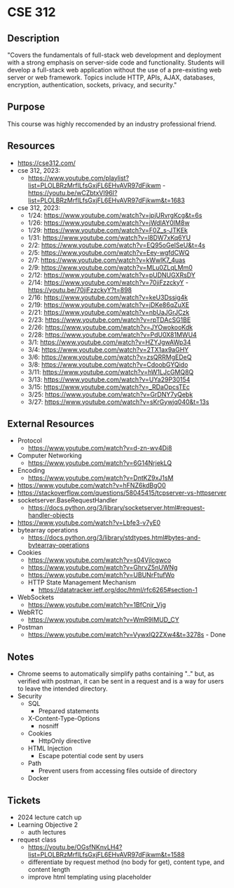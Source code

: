 
# CSE 312

## Description
"Covers the fundamentals of full-stack web development and deployment with a strong emphasis on server-side code and functionality. Students will develop a full-stack web application without the use of a pre-existing web server or web framework. Topics include HTTP, APIs, AJAX, databases, encryption, authentication, sockets, privacy, and security."

## Purpose
This course was highly reccomended by an industry professional friend. 

## Resources
- https://cse312.com/
- cse 312, 2023: 
    - https://www.youtube.com/playlist?list=PLOLBRzMrfILfsGxjFL6EHvAVR97dFjkwm - https://youtu.be/wCZbtxVI96I?list=PLOLBRzMrfILfsGxjFL6EHvAVR97dFjkwm&t=1683
- cse 312, 2023:
    - 1/24: https://www.youtube.com/watch?v=jpjURvrgKcg&t=6s
    - 1/26: https://www.youtube.com/watch?v=jWdIAY0IM8w
    - 1/29: https://www.youtube.com/watch?v=F0Z_s-JTKEk
    - 1/31: https://www.youtube.com/watch?v=l8DW7xKq6YU
    - 2/2: https://www.youtube.com/watch?v=EQ95oGeISeU&t=4s
    - 2/5: https://www.youtube.com/watch?v=Eey-wgfdCWQ
    - 2/7: https://www.youtube.com/watch?v=kWwlK7_4uas
    - 2/9: https://www.youtube.com/watch?v=MLu0ZLqLMm0 
    - 2/12: https://www.youtube.com/watch?v=pUDNUGXRsDY
    - 2/14: https://www.youtube.com/watch?v=70jiFzzckyY - https://youtu.be/70jiFzzckyY?t=898
    - 2/16: https://www.youtube.com/watch?v=keU3Dssig4k
    - 2/19: https://www.youtube.com/watch?v=jDKe86qZuXE
    - 2/21: https://www.youtube.com/watch?v=nbUaJGrJCzk
    - 2/23: https://www.youtube.com/watch?v=rpTDAcSG1BE
    - 2/26: https://www.youtube.com/watch?v=JYOwokooKdk
    - 2/28: https://www.youtube.com/watch?v=PdU0X81MWU4
    - 3/1: https://www.youtube.com/watch?v=HZYJgwAWp34
    - 3/4: https://www.youtube.com/watch?v=2TX1ax9aGHY
    - 3/6: https://www.youtube.com/watch?v=zsQRRMgEDeQ
    - 3/8: https://www.youtube.com/watch?v=CdoobGYQido
    - 3/11: https://www.youtube.com/watch?v=hW1LJcGMQ8Q
    - 3/13: https://www.youtube.com/watch?v=UYa29P30154
    - 3/15: https://www.youtube.com/watch?v=_RDaOpcsTEc
    - 3/25: https://www.youtube.com/watch?v=GrDNY7yQebk
    - 3/27: https://www.youtube.com/watch?v=sKrGywjq040&t=13s

## External Resources
- Protocol
    - https://www.youtube.com/watch?v=d-zn-wv4Di8
- Computer Networking
    - https://www.youtube.com/watch?v=6G14NrjekLQ
- Encoding
    - https://www.youtube.com/watch?v=DntKZ9xJ1sM
- https://www.youtube.com/watch?v=hFNZ6kdBgO0
- https://stackoverflow.com/questions/58045415/tcpserver-vs-httpserver
- socketserver.BaseRequestHandler
    - https://docs.python.org/3/library/socketserver.html#request-handler-objects 
- https://www.youtube.com/watch?v=Lbfe3-v7yE0
- bytearray operations
    - https://docs.python.org/3/library/stdtypes.html#bytes-and-bytearray-operations 
- Cookies 
    - https://www.youtube.com/watch?v=s04Vjlcgwco  
    - https://www.youtube.com/watch?v=GhrvZ5nUWNg 
    - https://www.youtube.com/watch?v=UBUNrFtufWo 
    - HTTP State Management Mechanism
        - https://datatracker.ietf.org/doc/html/rfc6265#section-1 
- WebSockets
    - https://www.youtube.com/watch?v=1BfCnjr_Vjg
- WebRTC
    - https://www.youtube.com/watch?v=WmR9IMUD_CY
- Postman
    - https://www.youtube.com/watch?v=VywxIQ2ZXw4&t=3278s - Done

## Notes
- Chrome seems to automatically simplify paths containing ".." but, as verified with postman, it can be sent in a request and is a way for users to leave the intended directory. 
- Security 
    - SQL
        - Prepared statements 
    - X-Content-Type-Options
        - nosniff 
    - Cookies
        - HttpOnly directive
    - HTML Injection 
        - Escape potential code sent by users
    - Path
        - Prevent users from accessing files outside of directory
    - Docker 

## Tickets
- 2024 lecture catch up
- Learning Objective 2
    - auth lectures 
- request class
    - https://youtu.be/OGsfNKnvLH4?list=PLOLBRzMrfILfsGxjFL6EHvAVR97dFjkwm&t=1588
    - differentiate by request method (no body for get), content type, and content length
    - improve html templating using placeholder



        

